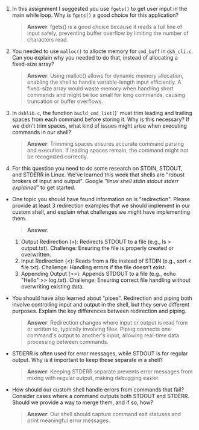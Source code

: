 1. In this assignment I suggested you use `fgets()` to get user input in the main while loop. Why is `fgets()` a good choice for this application?

    > **Answer**:  fgets() is a good choice because it reads a full line of input safely, preventing buffer overflow by limiting the number of characters read.

2. You needed to use `malloc()` to allocte memory for `cmd_buff` in `dsh_cli.c`. Can you explain why you needed to do that, instead of allocating a fixed-size array?

    > **Answer**:  Using malloc() allows for dynamic memory allocation, enabling the shell to handle variable-length input efficiently. A fixed-size array would waste memory when handling short commands and might be too small for long commands, causing truncation or buffer overflows.


3. In `dshlib.c`, the function `build_cmd_list(`)` must trim leading and trailing spaces from each command before storing it. Why is this necessary? If we didn't trim spaces, what kind of issues might arise when executing commands in our shell?

    > **Answer**:  Trimming spaces ensures accurate command parsing and execution. If leading spaces remain, the command might not be recognized correctly.

4. For this question you need to do some research on STDIN, STDOUT, and STDERR in Linux. We've learned this week that shells are "robust brokers of input and output". Google _"linux shell stdin stdout stderr explained"_ to get started.

- One topic you should have found information on is "redirection". Please provide at least 3 redirection examples that we should implement in our custom shell, and explain what challenges we might have implementing them.

    > **Answer**:  
    1. Output Redirection (>): Redirects STDOUT to a file (e.g., ls > output.txt). Challenge: Ensuring the file is properly created or overwritten. 
    2. Input Redirection (<): Reads from a file instead of STDIN (e.g., sort < file.txt). Challenge: Handling errors if the file doesn’t exist.
    3. Appending Output (>>): Appends STDOUT to a file (e.g., echo "Hello" >> log.txt). Challenge: Ensuring correct file handling without overwriting existing data.

- You should have also learned about "pipes". Redirection and piping both involve controlling input and output in the shell, but they serve different purposes. Explain the key differences between redirection and piping.

    > **Answer**:  Redirection changes where input or output is read from or written to, typically involving files.  Piping connects one command's output to another's input, allowing real-time data processing between commands.

- STDERR is often used for error messages, while STDOUT is for regular output. Why is it important to keep these separate in a shell?

    > **Answer**:  Keeping STDERR separate prevents error messages from mixing with regular output, making debugging easier.

- How should our custom shell handle errors from commands that fail? Consider cases where a command outputs both STDOUT and STDERR. Should we provide a way to merge them, and if so, how?

    > **Answer**:  Our shell should capture command exit statuses and print meaningful error messages.